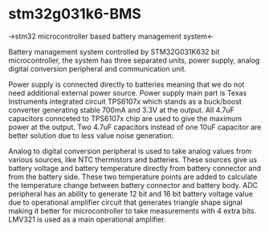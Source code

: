 # stm32g031k6-BMS
->stm32 microcontroller based battery management system<-

Battery management system controlled by STM32G031K632 bit microcontroller, the system has three separated units, power supply, analog digital conversion peripheral 
and communication unit. 

Power supply is connected directly to batteries meaning that we do not need additional external power source. Power supply main part is Texas Instruments integrated 
circuit TPS6107x which stands as a buck/boost converter generating stable 700mA and 3.3V at the output. All 4.7uF capacitors connceted to TPS6107x chip are used to give the 
maximum power at the output. Two 4.7uF capacitors instead of one 10uF capacitor are better solution due to less value noise generation. 

Analog to digital conversion peripheral is used to take analog values from various sources, like NTC thermistors and batteries. These sources give us battery voltage and
battery temperature directly from battery connector and from the battery side. These two temperature points are added to calculate the temperature change between battery
connector and battery body. ADC peripheral has an ability to generate 12 bit and 16 bit battery voltage value due to operational amplifier circuit that generates triangle shape
signal making it better for microcontroller to take measurements with 4 extra bits. LMV321 is used as a main operational amplifier.
